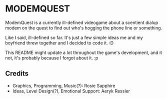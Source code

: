 # MODEMQUEST
ModemQuest is a currently ill-defined videogame about a scentient dialup modem
on the quest to find out who's hogging the phone line or something.

Like I said, ill-defined so far. It's just a few simple ideas me and my
boyfriend threw together and I decided to code it. :D

This README might update a lot throughout the game's development, and it not,
it's probably because I forgot about it. :p

## Credits
- Graphics, Programming, Music(?): Rosie Sapphire
- Ideas, Level Design(?), Emotional Support: Aeryk Ressler
